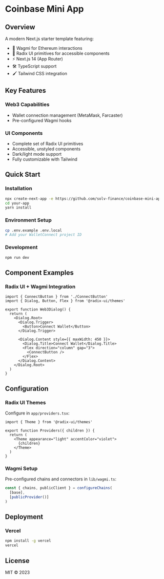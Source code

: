 # Coinbase Mini App 

## Overview

A modern Next.js starter template featuring:
- 🦊 Wagmi for Ethereum interactions
- 🎨 Radix UI primitives for accessible components
- ⚡ Next.js 14 (App Router)
- 🛠 TypeScript support
- 🖌️ Tailwind CSS integration

## Key Features

### Web3 Capabilities
- Wallet connection management (MetaMask, Farcaster)
- Pre-configured Wagmi hooks

### UI Components
- Complete set of Radix UI primitives
- Accessible, unstyled components
- Dark/light mode support
- Fully customizable with Tailwind

## Quick Start

### Installation
```bash
npx create-next-app -e https://github.com/solv-finance/coinbase-mini-app.git
cd your-app
yarn install
```

### Environment Setup
```bash
cp .env.example .env.local
# Add your WalletConnect project ID
```

### Development
```bash
npm run dev
```

## Component Examples

### Radix UI + Wagmi Integration
```tsx
import { ConnectButton } from './ConnectButton'
import { Dialog, Button, Flex } from '@radix-ui/themes'

export function Web3Dialog() {
  return (
    <Dialog.Root>
      <Dialog.Trigger>
        <Button>Connect Wallet</Button>
      </Dialog.Trigger>
      
      <Dialog.Content style={{ maxWidth: 450 }}>
        <Dialog.Title>Connect Wallet</Dialog.Title>
        <Flex direction="column" gap="3">
          <ConnectButton />
        </Flex>
      </Dialog.Content>
    </Dialog.Root>
  )
}
```

## Configuration

### Radix UI Themes
Configure in `app/providers.tsx`:
```tsx
import { Theme } from '@radix-ui/themes'

export function Providers({ children }) {
  return (
    <Theme appearance="light" accentColor="violet">
      {children}
    </Theme>
  )
}
```

### Wagmi Setup
Pre-configured chains and connectors in `lib/wagmi.ts`:
```typescript
const { chains, publicClient } = configureChains(
  [base],
  [publicProvider()]
)
```

## Deployment

### Vercel
```bash
npm install -g vercel
vercel
```

## License

MIT © 2023 